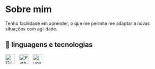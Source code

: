 # Sobre mim 
Tenho facilidade em aprender, o que me permite me adaptar a novas situações com agilidade.

## 🤖 linguagens e tecnologias 
<img 
    align="left" 
    alt="Git" 
    title="Git"
    width="30px" 
    style="padding-right: 10px;" 
    src="https://cdn.jsdelivr.net/gh/devicons/devicon@latest/icons/git/git-original.svg" 
/>
<img 
    align="left" 
    alt="Python" 
    title="Python"
    width="30px" 
    style="padding-right: 10px;" 
    src="https://cdn.jsdelivr.net/gh/devicons/devicon@latest/icons/python/python-original.svg" 
/>
<img
    align="left"
    alt="jupyter notebbok"
    title="Jupyter Notebook"
    width="30px"
    style="padding-right: 10px;"
    src="https://cdn.jsdelivr.net/gh/devicons/devicon@latest/icons/jupyter/jupyter-original-wordmark.svg" 
/>

          
